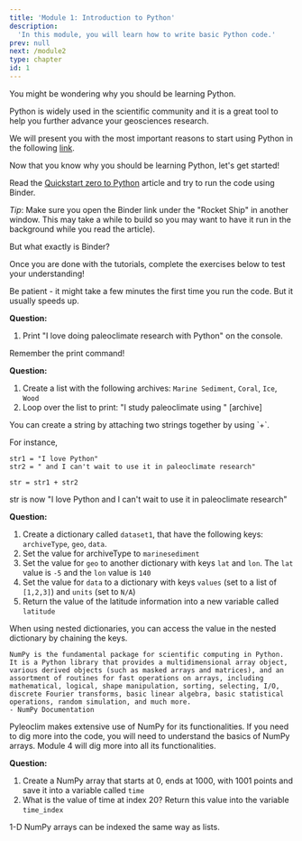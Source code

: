 ```yaml
---
title: 'Module 1: Introduction to Python'
description:
  'In this module, you will learn how to write basic Python code.'
prev: null
next: /module2
type: chapter
id: 1
---
```

<exercise id="1" title="Why Python?">

You might be wondering why you should be learning Python.

Python is widely used in the scientific community and it is a great tool to help you further advance your geosciences research.

We will present you with the most important reasons to start using Python in the following [link](https://foundations.projectpythia.org/foundations/why-python.html).


</exercise>

<exercise id="2" title = "Getting Started with Python">

Now that you know why you should be learning Python, let's get started!

Read the [Quickstart zero to Python](https://foundations.projectpythia.org/foundations/quickstart.html) article and try to run the code using Binder.

*Tip*: Make sure you open the Binder link under the "Rocket Ship" in another window. This may take a while to build so you may want to have it run in the background while you read the article).

But what exactly is Binder? 

Once you are done with the tutorials, complete the exercises below to test your understanding!

Be patient - it might take a few minutes the first time you run the code. But it usually speeds up.

**Question:**

1. Print "I love doing paleoclimate research with Python" on the console.

<codeblock id="01_01">

Remember the print command!

</codeblock>

</exercise>
<exercise id="3" title = "Playing with lists">

**Question:**

1. Create a list with the following archives: `Marine Sediment`, `Coral`, `Ice`, `Wood`
2. Loop over the list to print: "I study paleoclimate using " [archive]

<codeblock id="01_02">
You can create a string by attaching two strings together by using `+`.

For instance,

```
str1 = "I love Python"
str2 = " and I can't wait to use it in paleoclimate research"

str = str1 + str2
```

str is now "I love Python and I can't wait to use it in paleoclimate research"

</codeblock>
</exercise>

</exercise>
<exercise id="4" title = "Playing with dictionaries">

**Question:**

1. Create a dictionary called `dataset1`, that have the following keys: `archiveType`, `geo`, `data`.
2. Set the value for archiveType to `marinesediment`
3. Set the value for `geo` to another dictionary with keys `lat` and `lon`. The `lat` value is `-5` and the `lon` value is `140`
4. Set the value for `data` to a dictionary with keys `values` (set to a list of `[1,2,3]`) and `units` (set to `N/A`)
5. Return the value of the latitude information into a new variable called `latitude`

<codeblock id="01_03">

When using nested dictionaries, you can access the value in the nested dictionary by chaining the keys.

</codeblock>
</exercise>

<exercise id="5" title = "Basic introduction to NumPy">

~~~
NumPy is the fundamental package for scientific computing in Python.
It is a Python library that provides a multidimensional array object,
various derived objects (such as masked arrays and matrices), and an
assortment of routines for fast operations on arrays, including
mathematical, logical, shape manipulation, sorting, selecting, I/O,
discrete Fourier transforms, basic linear algebra, basic statistical
operations, random simulation, and much more.
- NumPy Documentation
~~~

Pyleoclim makes extensive use of NumPy for its functionalities. If you need to dig more into the code, you will need to understand the basics of NumPy arrays. Module 4 will dig more into all its functionalities.

**Question:**

1. Create a NumPy array that starts at 0, ends at 1000, with 1001 points and save it into a variable called `time`
2. What is the value of time at index 20? Return this value into the variable `time_index`

<codeblock id="01_04">

1-D NumPy arrays can be indexed the same way as lists.

</codeblock>

</exercise>
